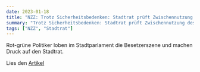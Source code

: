 ```yaml
---
date: 2023-01-18
title: "NZZ: Trotz Sicherheitsbedenken: Stadtrat prüft Zwischennutzung des kürzlich besetzten Kesselhauses des EWZ"
summary: "Trotz Sicherheitsbedenken: Stadtrat prüft Zwischennutzung des kürzlich besetzten Kesselhauses des EWZ"
tags: ["NZZ", "Stadtrat"]
---
```


Rot-grüne Politiker loben im Stadtparlament die Besetzerszene und machen Druck auf den Stadtrat.

Lies den [Artikel](Stadtrat%20prüft%20Zwischennutzung%20des%20kürzlich%20besetzten%20Kesselhauses%20des%20EWZ.pdf)
